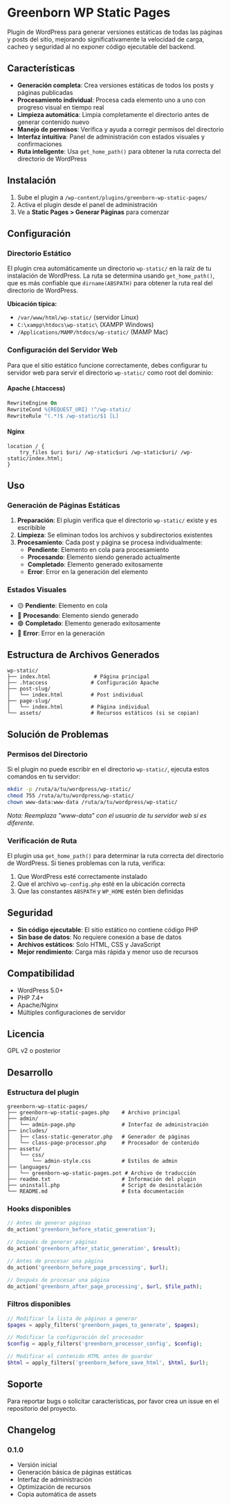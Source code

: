 # Greenborn WP Static Pages

Plugin de WordPress para generar versiones estáticas de todas las páginas y posts del sitio, mejorando significativamente la velocidad de carga, cacheo y seguridad al no exponer código ejecutable del backend.

## Características

- **Generación completa**: Crea versiones estáticas de todos los posts y páginas publicadas
- **Procesamiento individual**: Procesa cada elemento uno a uno con progreso visual en tiempo real
- **Limpieza automática**: Limpia completamente el directorio antes de generar contenido nuevo
- **Manejo de permisos**: Verifica y ayuda a corregir permisos del directorio
- **Interfaz intuitiva**: Panel de administración con estados visuales y confirmaciones
- **Ruta inteligente**: Usa `get_home_path()` para obtener la ruta correcta del directorio de WordPress

## Instalación

1. Sube el plugin a `/wp-content/plugins/greenborn-wp-static-pages/`
2. Activa el plugin desde el panel de administración
3. Ve a **Static Pages > Generar Páginas** para comenzar

## Configuración

### Directorio Estático

El plugin crea automáticamente un directorio `wp-static/` en la raíz de tu instalación de WordPress. La ruta se determina usando `get_home_path()`, que es más confiable que `dirname(ABSPATH)` para obtener la ruta real del directorio de WordPress.

**Ubicación típica:**
- `/var/www/html/wp-static/` (servidor Linux)
- `C:\xampp\htdocs\wp-static\` (XAMPP Windows)
- `/Applications/MAMP/htdocs/wp-static/` (MAMP Mac)

### Configuración del Servidor Web

Para que el sitio estático funcione correctamente, debes configurar tu servidor web para servir el directorio `wp-static/` como root del dominio:

#### Apache (.htaccess)
```apache
RewriteEngine On
RewriteCond %{REQUEST_URI} !^/wp-static/
RewriteRule ^(.*)$ /wp-static/$1 [L]
```

#### Nginx
```nginx
location / {
    try_files $uri $uri/ /wp-static$uri /wp-static$uri/ /wp-static/index.html;
}
```

## Uso

### Generación de Páginas Estáticas

1. **Preparación**: El plugin verifica que el directorio `wp-static/` existe y es escribible
2. **Limpieza**: Se eliminan todos los archivos y subdirectorios existentes
3. **Procesamiento**: Cada post y página se procesa individualmente:
   - **Pendiente**: Elemento en cola para procesamiento
   - **Procesando**: Elemento siendo generado actualmente
   - **Completado**: Elemento generado exitosamente
   - **Error**: Error en la generación del elemento

### Estados Visuales

- 🟡 **Pendiente**: Elemento en cola
- 🔵 **Procesando**: Elemento siendo generado
- 🟢 **Completado**: Elemento generado exitosamente
- 🔴 **Error**: Error en la generación

## Estructura de Archivos Generados

```
wp-static/
├── index.html              # Página principal
├── .htaccess              # Configuración Apache
├── post-slug/
│   └── index.html         # Post individual
├── page-slug/
│   └── index.html         # Página individual
└── assets/                # Recursos estáticos (si se copian)
```

## Solución de Problemas

### Permisos del Directorio

Si el plugin no puede escribir en el directorio `wp-static/`, ejecuta estos comandos en tu servidor:

```bash
mkdir -p /ruta/a/tu/wordpress/wp-static/
chmod 755 /ruta/a/tu/wordpress/wp-static/
chown www-data:www-data /ruta/a/tu/wordpress/wp-static/
```

*Nota: Reemplaza "www-data" con el usuario de tu servidor web si es diferente.*

### Verificación de Ruta

El plugin usa `get_home_path()` para determinar la ruta correcta del directorio de WordPress. Si tienes problemas con la ruta, verifica:

1. Que WordPress esté correctamente instalado
2. Que el archivo `wp-config.php` esté en la ubicación correcta
3. Que las constantes `ABSPATH` y `WP_HOME` estén bien definidas

## Seguridad

- **Sin código ejecutable**: El sitio estático no contiene código PHP
- **Sin base de datos**: No requiere conexión a base de datos
- **Archivos estáticos**: Solo HTML, CSS y JavaScript
- **Mejor rendimiento**: Carga más rápida y menor uso de recursos

## Compatibilidad

- WordPress 5.0+
- PHP 7.4+
- Apache/Nginx
- Múltiples configuraciones de servidor

## Licencia

GPL v2 o posterior

## Desarrollo

### Estructura del plugin

```
greenborn-wp-static-pages/
├── greenborn-wp-static-pages.php    # Archivo principal
├── admin/
│   └── admin-page.php               # Interfaz de administración
├── includes/
│   ├── class-static-generator.php   # Generador de páginas
│   └── class-page-processor.php     # Procesador de contenido
├── assets/
│   └── css/
│       └── admin-style.css          # Estilos de admin
├── languages/
│   └── greenborn-wp-static-pages.pot # Archivo de traducción
├── readme.txt                       # Información del plugin
├── uninstall.php                    # Script de desinstalación
└── README.md                        # Esta documentación
```

### Hooks disponibles

```php
// Antes de generar páginas
do_action('greenborn_before_static_generation');

// Después de generar páginas
do_action('greenborn_after_static_generation', $result);

// Antes de procesar una página
do_action('greenborn_before_page_processing', $url);

// Después de procesar una página
do_action('greenborn_after_page_processing', $url, $file_path);
```

### Filtros disponibles

```php
// Modificar la lista de páginas a generar
$pages = apply_filters('greenborn_pages_to_generate', $pages);

// Modificar la configuración del procesador
$config = apply_filters('greenborn_processor_config', $config);

// Modificar el contenido HTML antes de guardar
$html = apply_filters('greenborn_before_save_html', $html, $url);
```

## Soporte

Para reportar bugs o solicitar características, por favor crea un issue en el repositorio del proyecto.

## Changelog

### 0.1.0
- Versión inicial
- Generación básica de páginas estáticas
- Interfaz de administración
- Optimización de recursos
- Copia automática de assets 